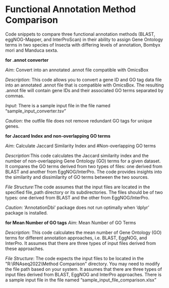 # Functional Annotation Method Comparison
Code snippets to compare three functional annotation methods (BLAST, eggNOG-Mapper, and InterProScan) in their ability to assign Gene Ontology terms in two species of Insecta with differing levels of annotation, Bombyx mori and Manduca sexta. 


**for .annot converter**

*Aim*: Convert into an annotated .annot file compatible with OmicsBox

*Description*: This code allows you to convert a gene ID and GO tag data file into an annotated .annot file that is compatible with OmicsBox. The resulting .annot  file will contain gene IDs and their associated GO terms separated by commas.

*Input*: There is a sample input file in the file named “sample_input_converter.tsv”

*Caution*: the outfile file does not remove redundant GO tags for unique genes.

**for Jaccard Index and non-overlapping GO terms**

*Aim*: Calculate Jaccard Similarity Index and #Non-overlapping GO terms

*Description*:This code calculates the Jaccard similarity index and the number of non-overlapping Gene Ontology (GO) terms for a given dataset. It compares the GO terms derived from two types of files: one derived from BLAST and another from EggNOG/InterPro. The code provides insights into the similarity and dissimilarity of GO terms between the two sources.

*File Structure*:The code assumes that the input files are located in the specified file_path directory or its subdirectories. The files should be of two types: one derived from BLAST and the other from EggNOG/InterPro.

*Caution*: ‘AnnotationDbi’ package does not run optimally when ‘dplyr’ package is installed. 

**for Mean Number of GO tags**
*Aim*: Mean Number of GO Terms

*Description*: This code calculates the mean number of Gene Ontology (GO) terms for different annotation approaches, i.e. BLAST, EggNOG, and InterPro. It assumes that there are three types of input files derived from these approaches.

*File Structure*: The code expects the input files to be located in the "R:\RNAseq2022\Method Comparison" directory. You may need to modify the file path based on your system. 
It assumes that there are three types of input files derived from BLAST, EggNOG and InterPro approaches.
There is a sample input file in the file named “sample_input_file_comparison.xlsx”
